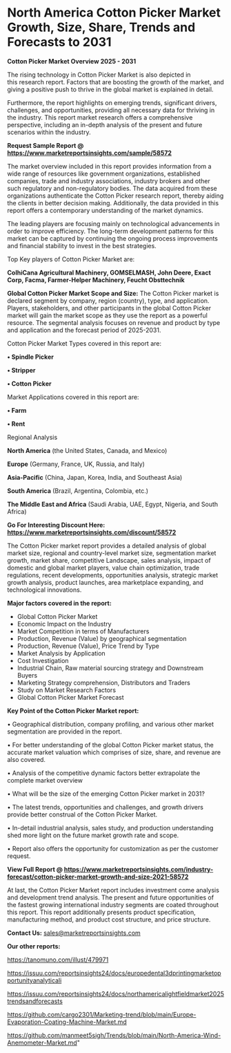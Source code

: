 # North America Cotton Picker Market Growth, Size, Share, Trends and Forecasts to 2031

<Strong> Cotton Picker Market Overview 2025 - 2031</strong>

The rising technology in Cotton Picker Market is also depicted in this research report. Factors that are boosting the growth of the market, and giving a positive push to thrive in the global market is explained in detail.

Furthermore, the report highlights on emerging trends, significant drivers, challenges, and opportunities, providing all necessary data for thriving in the industry. This report market research offers a comprehensive perspective, including an in-depth analysis of the present and future scenarios within the industry.

<strong>Request Sample Report @ <a href=https://www.marketreportsinsights.com/sample/58572>https://www.marketreportsinsights.com/sample/58572</a></strong>

The market overview included in this report provides information from a wide range of resources like government organizations, established companies, trade and industry associations, industry brokers and other such regulatory and non-regulatory bodies. The data acquired from these organizations authenticate the Cotton Picker research report, thereby aiding the clients in better decision making. Additionally, the data provided in this report offers a contemporary understanding of the market dynamics.

The leading players are focusing mainly on technological advancements in order to improve efficiency. The long-term development patterns for this market can be captured by continuing the ongoing process improvements and financial stability to invest in the best strategies.

Top Key players of Cotton Picker Market are:

<strong>ColhiCana Agricultural Machinery, GOMSELMASH, John Deere, Exact Corp, Facma, Farmer-Helper Machinery, Feucht Obsttechnik</strong>

<strong><b>Global Cotton Picker Market Scope and Size:</b></strong>
The Cotton Picker market is declared segment by company, region (country), type, and application. Players, stakeholders, and other participants in the global Cotton Picker market will gain the market scope as they use the report as a powerful resource. The segmental analysis focuses on revenue and product by type and application and the forecast period of 2025-2031.

Cotton Picker Market Types covered in this report are:

<strong>• Spindle Picker

• Stripper

• Cotton Picker</strong>

Market Applications covered in this report are:

<strong>• Farm

• Rent</strong> 

Regional Analysis

<strong>North America</strong> (the United States, Canada, and Mexico)

<strong>Europe</strong> (Germany, France, UK, Russia, and Italy)

<strong>Asia-Pacific</strong> (China, Japan, Korea, India, and Southeast Asia)

<strong>South America</strong> (Brazil, Argentina, Colombia, etc.)

<strong>The Middle East and Africa</strong> (Saudi Arabia, UAE, Egypt, Nigeria, and South Africa)

<strong>Go For Interesting Discount Here: <a href=https://www.marketreportsinsights.com/discount/58572>https://www.marketreportsinsights.com/discount/58572</a></strong>

The Cotton Picker market report provides a detailed analysis of global market size, regional and country-level market size, segmentation market growth, market share, competitive Landscape, sales analysis, impact of domestic and global market players, value chain optimization, trade regulations, recent developments, opportunities analysis, strategic market growth analysis, product launches, area marketplace expanding, and technological innovations.

<strong><b>Major factors covered in the report:</b></strong>
<ul>
  <li>Global Cotton Picker Market </li>
  <li>Economic Impact on the Industry</li>
  <li>Market Competition in terms of Manufacturers</li>
  <li>Production, Revenue (Value) by geographical segmentation</li>
  <li>Production, Revenue (Value), Price Trend by Type</li>
  <li>Market Analysis by Application</li>
  <li>Cost Investigation</li>
  <li>Industrial Chain, Raw material sourcing strategy and Downstream Buyers</li>
  <li>Marketing Strategy comprehension, Distributors and Traders</li>
  <li>Study on Market Research Factors</li>
  <li>Global Cotton Picker Market Forecast</li>
</ul>

<strong><b>Key Point of the Cotton Picker Market report:</b></strong>

• Geographical distribution, company profiling, and various other market segmentation are provided in the report.

• For better understanding of the global Cotton Picker market status, the accurate market valuation which comprises of size, share, and revenue are also covered.

• Analysis of the competitive dynamic factors better extrapolate the complete market overview

• What will be the size of the emerging Cotton Picker market in 2031?

• The latest trends, opportunities and challenges, and growth drivers provide better construal of the Cotton Picker Market.

• In-detail industrial analysis, sales study, and production understanding shed more light on the future market growth rate and scope.

• Report also offers the opportunity for customization as per the customer request.

<strong><b>View Full Report @ <a href=https://www.marketreportsinsights.com/industry-forecast/cotton-picker-market-growth-and-size-2021-58572>https://www.marketreportsinsights.com/industry-forecast/cotton-picker-market-growth-and-size-2021-58572</a></b></strong>


At last, the Cotton Picker Market report includes investment come analysis and development trend analysis. The present and future opportunities of the fastest growing international industry segments are coated throughout this report. This report additionally presents product specification, manufacturing method, and product cost structure, and price structure.

<strong>Contact Us:</strong>
sales@marketreportsinsights.com

<strong>Our other reports:</strong>

<a href=https://tanomuno.com/illust/479971>https://tanomuno.com/illust/479971</a>

<a href=https://issuu.com/reportsinsights24/docs/europedental3dprintingmarketopportunityanalyticali>https://issuu.com/reportsinsights24/docs/europedental3dprintingmarketopportunityanalyticali</a>

<a href=https://issuu.com/reportsinsights24/docs/northamericalightfieldmarket2025trendsandforecasts>https://issuu.com/reportsinsights24/docs/northamericalightfieldmarket2025trendsandforecasts</a>

<a href=https://github.com/cargo2301/Marketing-trend/blob/main/Europe-Evaporation-Coating-Machine-Market.md>https://github.com/cargo2301/Marketing-trend/blob/main/Europe-Evaporation-Coating-Machine-Market.md</a>

<a href=https://github.com/manmeet5sigh/Trends/blob/main/North-America-Wind-Anemometer-Market.md>https://github.com/manmeet5sigh/Trends/blob/main/North-America-Wind-Anemometer-Market.md</a>"
